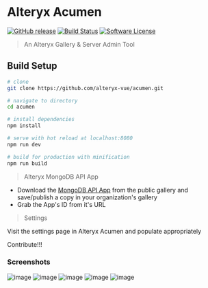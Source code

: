 
# Alteryx Acumen

[![GitHub release](https://img.shields.io/github/release/alteryx-vue/acumen.svg)](https://github.com/alteryx-vue/acumen) [![Build Status](https://travis-ci.org/alteryx-vue/acumen.svg?branch=master)](https://travis-ci.org/alteryx-vue/acumen) [![Software License](https://img.shields.io/badge/license-MIT-brightgreen.svg?style=flat)](LICENSE)

> An Alteryx Gallery & Server Admin Tool

## Build Setup

``` bash
# clone
git clone https://github.com/alteryx-vue/acumen.git

# navigate to directory
cd acumen

# install dependencies
npm install

# serve with hot reload at localhost:8080
npm run dev

# build for production with minification
npm run build
```

> Alteryx MongoDB API App

- Download the [MongoDB API App](https://gallery.alteryx.com/#!app/Alteryx-MongoDB-API-App/5b2032b8826fd32438e9a640) from the public gallery and save/publish a copy in your organization's gallery
- Grab the App's ID from it's URL

> Settings

Visit the settings page in Alteryx Acumen and populate appropriately

Contribute!!!

### Screenshots
![image](https://user-images.githubusercontent.com/23061476/41372216-9c80d56c-6f1a-11e8-94ac-7236af630bc0.png)
![image](https://user-images.githubusercontent.com/23061476/41372264-c1fb0402-6f1a-11e8-9287-97efe91b3648.png)
![image](https://user-images.githubusercontent.com/23061476/41372296-e25e6cac-6f1a-11e8-8144-31b4ebd72276.png)
![image](https://user-images.githubusercontent.com/23061476/41372320-f4dc9bf6-6f1a-11e8-9f05-bb83fd243d0f.png)
![image](https://user-images.githubusercontent.com/23061476/41372355-0df04aa2-6f1b-11e8-84e8-4283b65c0f49.png)
